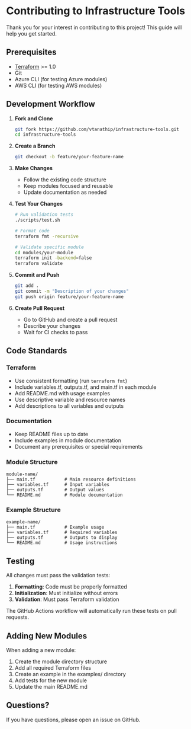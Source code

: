 # Contributing to Infrastructure Tools

Thank you for your interest in contributing to this project! This guide will help you get started.

## Prerequisites

- [Terraform](https://www.terraform.io/downloads.html) >= 1.0
- Git
- Azure CLI (for testing Azure modules)
- AWS CLI (for testing AWS modules)

## Development Workflow

1. **Fork and Clone**
   ```bash
   git fork https://github.com/vtanathip/infrastructure-tools.git
   cd infrastructure-tools
   ```

2. **Create a Branch**
   ```bash
   git checkout -b feature/your-feature-name
   ```

3. **Make Changes**
   - Follow the existing code structure
   - Keep modules focused and reusable
   - Update documentation as needed

4. **Test Your Changes**
   ```bash
   # Run validation tests
   ./scripts/test.sh
   
   # Format code
   terraform fmt -recursive
   
   # Validate specific module
   cd modules/your-module
   terraform init -backend=false
   terraform validate
   ```

5. **Commit and Push**
   ```bash
   git add .
   git commit -m "Description of your changes"
   git push origin feature/your-feature-name
   ```

6. **Create Pull Request**
   - Go to GitHub and create a pull request
   - Describe your changes
   - Wait for CI checks to pass

## Code Standards

### Terraform

- Use consistent formatting (run `terraform fmt`)
- Include variables.tf, outputs.tf, and main.tf in each module
- Add README.md with usage examples
- Use descriptive variable and resource names
- Add descriptions to all variables and outputs

### Documentation

- Keep README files up to date
- Include examples in module documentation
- Document any prerequisites or special requirements

### Module Structure

```
module-name/
├── main.tf           # Main resource definitions
├── variables.tf      # Input variables
├── outputs.tf        # Output values
└── README.md         # Module documentation
```

### Example Structure

```
example-name/
├── main.tf           # Example usage
├── variables.tf      # Required variables
├── outputs.tf        # Outputs to display
└── README.md         # Usage instructions
```

## Testing

All changes must pass the validation tests:

1. **Formatting**: Code must be properly formatted
2. **Initialization**: Must initialize without errors
3. **Validation**: Must pass Terraform validation

The GitHub Actions workflow will automatically run these tests on pull requests.

## Adding New Modules

When adding a new module:

1. Create the module directory structure
2. Add all required Terraform files
3. Create an example in the examples/ directory
4. Add tests for the new module
5. Update the main README.md

## Questions?

If you have questions, please open an issue on GitHub.
